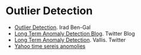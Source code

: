 # Outlier Detection

- [Outlier Detection](http://www.eng.tau.ac.il/~bengal/outlier.pdf). Irad Ben-Gal
- [Long Term Anomaly Detection Blog](https://blog.twitter.com/2015/introducing-practical-and-robust-anomaly-detection-in-a-time-series). Twitter Blog
- [Long Term Anomaly Detection](https://www.usenix.org/system/files/conference/hotcloud14/hotcloud14-vallis.pdf). Vallis. Twitter
- [Yahoo time sereis anomolies](http://yahoolabs.tumblr.com/post/114590420346/a-benchmark-dataset-for-time-series-anomaly)
